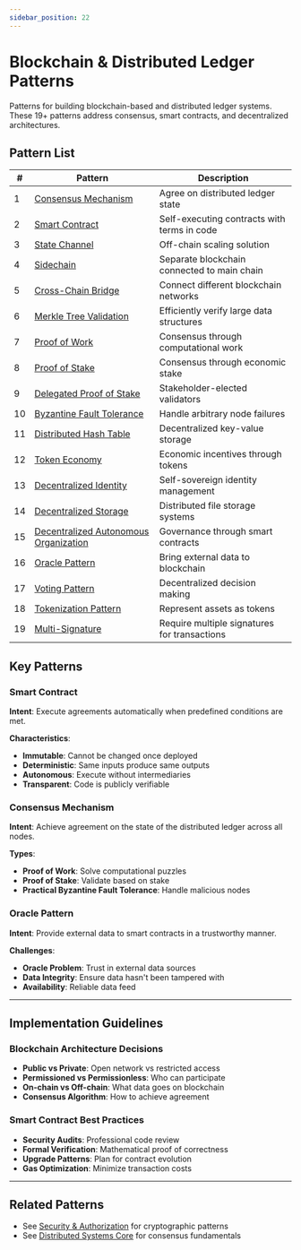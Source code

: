 ```yaml
---
sidebar_position: 22
---
```


# Blockchain & Distributed Ledger Patterns

Patterns for building blockchain-based and distributed ledger systems. These 19+ patterns address consensus, smart contracts, and decentralized architectures.

## Pattern List

| # | Pattern | Description |
|---|---------|-------------|
| 1 | [Consensus Mechanism](#consensus-mechanism) | Agree on distributed ledger state |
| 2 | [Smart Contract](#smart-contract) | Self-executing contracts with terms in code |
| 3 | [State Channel](#state-channel) | Off-chain scaling solution |
| 4 | [Sidechain](#sidechain) | Separate blockchain connected to main chain |
| 5 | [Cross-Chain Bridge](#cross-chain-bridge) | Connect different blockchain networks |
| 6 | [Merkle Tree Validation](#merkle-tree-validation) | Efficiently verify large data structures |
| 7 | [Proof of Work](#proof-of-work) | Consensus through computational work |
| 8 | [Proof of Stake](#proof-of-stake) | Consensus through economic stake |
| 9 | [Delegated Proof of Stake](#delegated-proof-of-stake) | Stakeholder-elected validators |
| 10 | [Byzantine Fault Tolerance](#byzantine-fault-tolerance-blockchain) | Handle arbitrary node failures |
| 11 | [Distributed Hash Table](#distributed-hash-table) | Decentralized key-value storage |
| 12 | [Token Economy](#token-economy) | Economic incentives through tokens |
| 13 | [Decentralized Identity](#decentralized-identity) | Self-sovereign identity management |
| 14 | [Decentralized Storage](#decentralized-storage) | Distributed file storage systems |
| 15 | [Decentralized Autonomous Organization](#decentralized-autonomous-organization) | Governance through smart contracts |
| 16 | [Oracle Pattern](#oracle-pattern) | Bring external data to blockchain |
| 17 | [Voting Pattern](#voting-pattern) | Decentralized decision making |
| 18 | [Tokenization Pattern](#tokenization-pattern) | Represent assets as tokens |
| 19 | [Multi-Signature](#multi-signature) | Require multiple signatures for transactions |

## Key Patterns

### Smart Contract
**Intent**: Execute agreements automatically when predefined conditions are met.

**Characteristics**:
- **Immutable**: Cannot be changed once deployed
- **Deterministic**: Same inputs produce same outputs
- **Autonomous**: Execute without intermediaries
- **Transparent**: Code is publicly verifiable

### Consensus Mechanism
**Intent**: Achieve agreement on the state of the distributed ledger across all nodes.

**Types**:
- **Proof of Work**: Solve computational puzzles
- **Proof of Stake**: Validate based on stake
- **Practical Byzantine Fault Tolerance**: Handle malicious nodes

### Oracle Pattern
**Intent**: Provide external data to smart contracts in a trustworthy manner.

**Challenges**:
- **Oracle Problem**: Trust in external data sources
- **Data Integrity**: Ensure data hasn't been tampered with
- **Availability**: Reliable data feed

---

## Implementation Guidelines

### Blockchain Architecture Decisions
- **Public vs Private**: Open network vs restricted access
- **Permissioned vs Permissionless**: Who can participate
- **On-chain vs Off-chain**: What data goes on blockchain
- **Consensus Algorithm**: How to achieve agreement

### Smart Contract Best Practices
- **Security Audits**: Professional code review
- **Formal Verification**: Mathematical proof of correctness
- **Upgrade Patterns**: Plan for contract evolution
- **Gas Optimization**: Minimize transaction costs

---

## Related Patterns
- See [Security & Authorization](./security-authorization.md) for cryptographic patterns
- See [Distributed Systems Core](./distributed-systems-core.md) for consensus fundamentals 